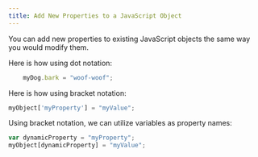 ```yaml
---
title: Add New Properties to a JavaScript Object
---
```

You can add new properties to existing JavaScript objects the same way you would modify them.

Here is how using dot notation:

```js
    myDog.bark = "woof-woof";
```

Here is how using bracket notation:
```javascript
myObject['myProperty'] = "myValue";
```

Using bracket notation, we can utilize variables as property names:

```javascript
var dynamicProperty = "myProperty";
myObject[dynamicProperty] = "myValue";
```
